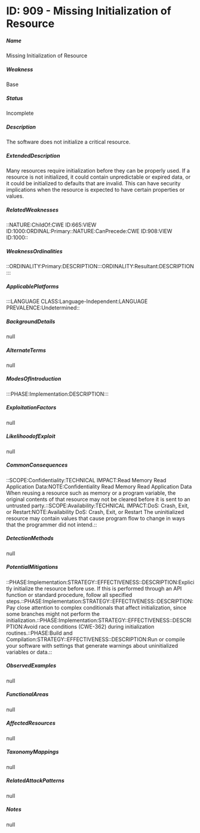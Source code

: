 # ID: 909 - Missing Initialization of Resource
<h5>Name</h5>Missing Initialization of Resource
<h5>Weakness</h5>Base
<h5>Status</h5>Incomplete
<h5>Description</h5>The software does not initialize a critical resource.
<h5>ExtendedDescription</h5>Many resources require initialization before they can be properly used. If a resource is not initialized, it could contain unpredictable or expired data, or it could be initialized to defaults that are invalid. This can have security implications when the resource is expected to have certain properties or values.
<h5>RelatedWeaknesses</h5>::NATURE:ChildOf:CWE ID:665:VIEW ID:1000:ORDINAL:Primary::NATURE:CanPrecede:CWE ID:908:VIEW ID:1000::
<h5>WeaknessOrdinalities</h5>::ORDINALITY:Primary:DESCRIPTION:::ORDINALITY:Resultant:DESCRIPTION:::
<h5>ApplicablePlatforms</h5>:::LANGUAGE CLASS:Language-Independent:LANGUAGE PREVALENCE:Undetermined::
<h5>BackgroundDetails</h5>null
<h5>AlternateTerms</h5>null
<h5>ModesOfIntroduction</h5>:::PHASE:Implementation:DESCRIPTION:::
<h5>ExploitationFactors</h5>null
<h5>LikelihoodofExploit</h5>null
<h5>CommonConsequences</h5>::SCOPE:Confidentiality:TECHNICAL IMPACT:Read Memory Read Application Data:NOTE:Confidentiality Read Memory Read Application Data When reusing a resource such as memory or a program variable, the original contents of that resource may not be cleared before it is sent to an untrusted party.::SCOPE:Availability:TECHNICAL IMPACT:DoS: Crash, Exit, or Restart:NOTE:Availability DoS: Crash, Exit, or Restart The uninitialized resource may contain values that cause program flow to change in ways that the programmer did not intend.::
<h5>DetectionMethods</h5>null
<h5>PotentialMitigations</h5>::PHASE:Implementation:STRATEGY::EFFECTIVENESS::DESCRIPTION:Explicitly initialize the resource before use. If this is performed through an API function or standard procedure, follow all specified steps.::PHASE:Implementation:STRATEGY::EFFECTIVENESS::DESCRIPTION:Pay close attention to complex conditionals that affect initialization, since some branches might not perform the initialization.::PHASE:Implementation:STRATEGY::EFFECTIVENESS::DESCRIPTION:Avoid race conditions (CWE-362) during initialization routines.::PHASE:Build and Compilation:STRATEGY::EFFECTIVENESS::DESCRIPTION:Run or compile your software with settings that generate warnings about uninitialized variables or data.::
<h5>ObservedExamples</h5>null
<h5>FunctionalAreas</h5>null
<h5>AffectedResources</h5>null
<h5>TaxonomyMappings</h5>null
<h5>RelatedAttackPatterns</h5>null
<h5>Notes</h5>null

